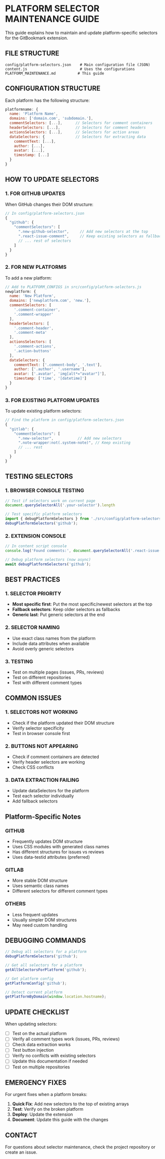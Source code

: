 # PLATFORM SELECTOR MAINTENANCE GUIDE

This guide explains how to maintain and update platform-specific selectors for the GitBookmark extension.

## FILE STRUCTURE

```
config/platform-selectors.json    # Main configuration file (JSON)
content.js                        # Uses the configurations
PLATFORM_MAINTENANCE.md          # This guide
```

## CONFIGURATION STRUCTURE

Each platform has the following structure:

```javascript
platformname: {
  name: 'Platform Name',
  domains: ['domain.com', 'subdomain.'],
  commentSelectors: [...],      // Selectors for comment containers
  headerSelectors: [...],       // Selectors for comment headers
  actionsSelectors: [...],      // Selectors for action areas
  dataSelectors: {              // Selectors for extracting data
    commentText: [...],
    author: [...],
    avatar: [...],
    timestamp: [...]
  }
}
```

## HOW TO UPDATE SELECTORS

### 1. FOR GITHUB UPDATES

When GitHub changes their DOM structure:

```javascript
// In config/platform-selectors.json
{
  "github": {
    "commentSelectors": [
      ".new-github-selector",     // Add new selectors at the top
      ".react-issue-comment",     // Keep existing selectors as fallback
      // ... rest of selectors
    ]
  }
}
```

### 2. FOR NEW PLATFORMS

To add a new platform:

```javascript
// Add to PLATFORM_CONFIGS in src/config/platform-selectors.js
newplatform: {
  name: 'New Platform',
  domains: ['newplatform.com', 'new.'],
  commentSelectors: [
    '.comment-container',
    '.comment-wrapper'
  ],
  headerSelectors: [
    '.comment-header',
    '.comment-meta'
  ],
  actionsSelectors: [
    '.comment-actions',
    '.action-buttons'
  ],
  dataSelectors: {
    commentText: ['.comment-body', '.text'],
    author: ['.author', '.username'],
    avatar: ['.avatar', 'img[alt*="avatar"]'],
    timestamp: ['time', '[datetime]']
  }
}
```

### 3. FOR EXISTING PLATFORM UPDATES

To update existing platform selectors:

```javascript
// Find the platform in config/platform-selectors.json
{
  "gitlab": {
    "commentSelectors": [
      ".new-selector",           // Add new selectors
      ".note-wrapper:not(.system-note)", // Keep existing
      // ... rest
    ]
  }
}
```

## TESTING SELECTORS

### 1. BROWSER CONSOLE TESTING

```javascript
// Test if selectors work on current page
document.querySelectorAll('.your-selector').length

// Test specific platform selectors
import { debugPlatformSelectors } from './src/config/platform-selectors.js';
debugPlatformSelectors('github');
```

### 2. EXTENSION CONSOLE

```javascript
// In content script console
console.log('Found comments:', document.querySelectorAll('.react-issue-comment').length);

// Debug platform selectors (now async)
await debugPlatformSelectors('github');
```

## BEST PRACTICES

### 1. SELECTOR PRIORITY

- **Most specific first**: Put the most specific/newest selectors at the top
- **Fallback selectors**: Keep older selectors as fallbacks
- **Generic last**: Put generic selectors at the end

### 2. SELECTOR NAMING

- Use exact class names from the platform
- Include data attributes when available
- Avoid overly generic selectors

### 3. TESTING

- Test on multiple pages (issues, PRs, reviews)
- Test on different repositories
- Test with different comment types

## COMMON ISSUES

### 1. SELECTORS NOT WORKING

- Check if the platform updated their DOM structure
- Verify selector specificity
- Test in browser console first

### 2. BUTTONS NOT APPEARING

- Check if comment containers are detected
- Verify header selectors are working
- Check CSS conflicts

### 3. DATA EXTRACTION FAILING

- Update dataSelectors for the platform
- Test each selector individually
- Add fallback selectors

## Platform-Specific Notes

### GITHUB

- Frequently updates DOM structure
- Uses CSS modules with generated class names
- Has different structures for issues vs reviews
- Uses data-testid attributes (preferred)

### GITLAB

- More stable DOM structure
- Uses semantic class names
- Different selectors for different comment types

### OTHERS

- Less frequent updates
- Usually simpler DOM structures
- May need custom handling

## DEBUGGING COMMANDS

```javascript
// Debug all selectors for a platform
debugPlatformSelectors('github');

// Get all selectors for a platform
getAllSelectorsForPlatform('github');

// Get platform config
getPlatformConfig('github');

// Detect current platform
getPlatformByDomain(window.location.hostname);
```

## UPDATE CHECKLIST

When updating selectors:

- [ ] Test on the actual platform
- [ ] Verify all comment types work (issues, PRs, reviews)
- [ ] Check data extraction works
- [ ] Test button injection
- [ ] Verify no conflicts with existing selectors
- [ ] Update this documentation if needed
- [ ] Test on multiple repositories

## EMERGENCY FIXES

For urgent fixes when a platform breaks:

1. **Quick Fix**: Add new selectors to the top of existing arrays
2. **Test**: Verify on the broken platform
3. **Deploy**: Update the extension
4. **Document**: Update this guide with the changes

## CONTACT

For questions about selector maintenance, check the project repository or create an issue.
